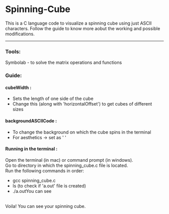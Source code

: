 # Spinning-Cube
This is a C language code to visualize a spinning cube using just ASCII characters. Follow the guide to know more aobut the working and possible modifications. 

---

### Tools: 
Symbolab - to solve the matrix operations and functions 

### Guide: 
#### cubeWidth : 
  - Sets the length of one side of the cube 
  - Change this (along with 'horizontalOffset') to get cubes of different sizes 

#### backgroundASCIICode : 
  - To change the background on which the cube spins in the terminal 
  - For aesthetics -> set as ' ' 

#### Running in the terminal : 
Open the terminal (in mac) or command prompt (in windows). <br/>
Go to directory in which the spinning_cube.c file is located. <br/>
Run the following commands in order: 
  - gcc spinning_cube.c
  - ls (to check if 'a.out' file is created)
  - ./a.outYou can see 
<br/>
Voila! You can see your spinning cube.
